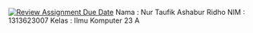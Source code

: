 [![Review Assignment Due Date](https://classroom.github.com/assets/deadline-readme-button-22041afd0340ce965d47ae6ef1cefeee28c7c493a6346c4f15d667ab976d596c.svg)](https://classroom.github.com/a/0paiblyv)
Nama : Nur Taufik Ashabur Ridho
NIM : 1313623007
Kelas : Ilmu Komputer 23 A
